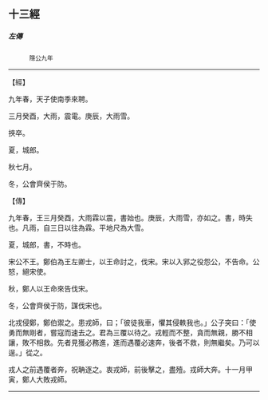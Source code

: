 

## 十三經

##### 左傳
　　　`隱公九年`

* * *

【經】

九年春，天子使南季來聘。

三月癸酉，大雨，震電。庚辰，大雨雪。

挾卒。

夏，城郎。

秋七月。

冬，公會齊侯于防。

【傳】

九年春，王三月癸酉，大雨霖以震，書始也。庚辰，大雨雪，亦如之。書，時失也。凡雨，自三日以往為霖。平地尺為大雪。

夏，城郎，書，不時也。

宋公不王。鄭伯為王左卿士，以王命討之，伐宋。宋以入郛之役怨公，不告命。公怒，絕宋使。

秋，鄭人以王命來告伐宋。

冬，公會齊侯于防，謀伐宋也。

北戎侵鄭，鄭伯禦之。患戎師，曰；「彼徒我車，懼其侵軼我也。」公子突曰：「使勇而無剛者，嘗寇而速去之。君為三覆以待之。戎輕而不整，貪而無親，勝不相讓，敗不相救。先者見獲必務進，進而遇覆必速奔，後者不救，則無繼矣。乃可以逞。」從之。

戎人之前遇覆者奔，祝聃逐之。衷戎師，前後擊之，盡殪。戎師大奔。十一月甲寅，鄭人大敗戎師。

* * *

